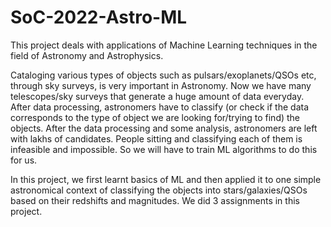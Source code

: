 # SoC-2022-Astro-ML
This project deals with applications of Machine Learning techniques in the field of Astronomy and Astrophysics.

Cataloging various types of objects such as pulsars/exoplanets/QSOs etc, through sky surveys, is very important in Astronomy. Now we have many telescopes/sky surveys that generate a huge amount of data everyday. After data processing, astronomers have to classify (or check if the data corresponds to the type of object we are looking for/trying to find) the objects. After the data processing and some analysis, astronomers are left with lakhs of candidates. People sitting and classifying each of them is infeasible and impossible. So we will have to train ML algorithms to do this for us. 

In this project, we first learnt basics of ML and then applied it to one simple astronomical context of classifying the objects into stars/galaxies/QSOs based on their redshifts and magnitudes. We did 3 assignments in this project.


